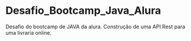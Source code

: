 # Desafio_Bootcamp_Java_Alura
Desafio do bootcamp de JAVA da  alura. Construção de uma API Rest para uma livraria online.
